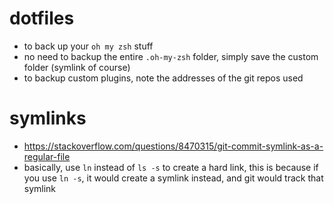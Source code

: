 # dotfiles

- to back up your `oh my zsh` stuff
- no need to backup the entire `.oh-my-zsh` folder, simply save the custom folder (symlink of course)
- to backup custom plugins, note the addresses of the git repos used

# symlinks
- https://stackoverflow.com/questions/8470315/git-commit-symlink-as-a-regular-file
- basically, use `ln` instead of `ls -s` to create a hard link, this is because if you use `ln -s`, it would create a symlink instead, and git would track that symlink